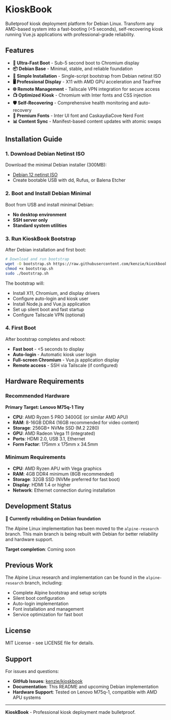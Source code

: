 # KioskBook

Bulletproof kiosk deployment platform for Debian Linux. Transform any AMD-based system into a fast-booting (<5 seconds), self-recovering kiosk running Vue.js applications with professional-grade reliability.

## Features

- **🚀 Ultra-Fast Boot** - Sub-5 second boot to Chromium display
- **📦 Debian Base** - Minimal, stable, and reliable foundation  
- **🔧 Simple Installation** - Single-script bootstrap from Debian netinst ISO
- **🖥️ Professional Display** - X11 with AMD GPU acceleration and TearFree
- **🌐 Remote Management** - Tailscale VPN integration for secure access
- **📺 Optimized Kiosk** - Chromium with Inter fonts and CSS injection
- **🛡️ Self-Recovering** - Comprehensive health monitoring and auto-recovery
- **🎨 Premium Fonts** - Inter UI font and CaskaydiaCove Nerd Font
- **📊 Content Sync** - Manifest-based content updates with atomic swaps

## Installation Guide

### 1. Download Debian Netinst ISO

Download the minimal Debian installer (300MB):
- [Debian 12 netinst ISO](https://cdimage.debian.org/debian-cd/current/amd64/iso-cd/)
- Create bootable USB with dd, Rufus, or Balena Etcher

### 2. Boot and Install Debian Minimal

Boot from USB and install minimal Debian:
- **No desktop environment** 
- **SSH server only**
- **Standard system utilities**

### 3. Run KioskBook Bootstrap

After Debian installation and first boot:

```bash
# Download and run bootstrap
wget -O bootstrap.sh https://raw.githubusercontent.com/kenzie/kioskbook/main/bootstrap.sh
chmod +x bootstrap.sh
sudo ./bootstrap.sh
```

The bootstrap will:
- Install X11, Chromium, and display drivers
- Configure auto-login and kiosk user
- Install Node.js and Vue.js application  
- Set up silent boot and fast startup
- Configure Tailscale VPN (optional)

### 4. First Boot

After bootstrap completes and reboot:
- **Fast boot** - <5 seconds to display
- **Auto-login** - Automatic kiosk user login
- **Full-screen Chromium** - Vue.js application display
- **Remote access** - SSH via Tailscale (if configured)

## Hardware Requirements

### Recommended Hardware

**Primary Target: Lenovo M75q-1 Tiny**
- **CPU**: AMD Ryzen 5 PRO 3400GE (or similar AMD APU)
- **RAM**: 8-16GB DDR4 (16GB recommended for video content)  
- **Storage**: 256GB+ NVMe SSD (M.2 2280)
- **GPU**: AMD Radeon Vega 11 (integrated)
- **Ports**: HDMI 2.0, USB 3.1, Ethernet
- **Form Factor**: 175mm x 175mm x 34.5mm

### Minimum Requirements

- **CPU**: AMD Ryzen APU with Vega graphics
- **RAM**: 4GB DDR4 minimum (8GB recommended)
- **Storage**: 32GB SSD (NVMe preferred for fast boot)
- **Display**: HDMI 1.4 or higher
- **Network**: Ethernet connection during installation

## Development Status

🚧 **Currently rebuilding on Debian foundation**

The Alpine Linux implementation has been moved to the `alpine-research` branch. 
This main branch is being rebuilt with Debian for better reliability and hardware support.

**Target completion**: Coming soon

## Previous Work

The Alpine Linux research and implementation can be found in the `alpine-research` branch, including:
- Complete Alpine bootstrap and setup scripts
- Silent boot configuration
- Auto-login implementation  
- Font installation and management
- Service optimization for fast boot

## License

MIT License - see LICENSE file for details.

## Support

For issues and questions:
- **GitHub Issues**: [kenzie/kioskbook](https://github.com/kenzie/kioskbook/issues)
- **Documentation**: This README and upcoming Debian implementation
- **Hardware Support**: Tested on Lenovo M75q-1, compatible with AMD APU systems

---

**KioskBook** - Professional kiosk deployment made bulletproof.